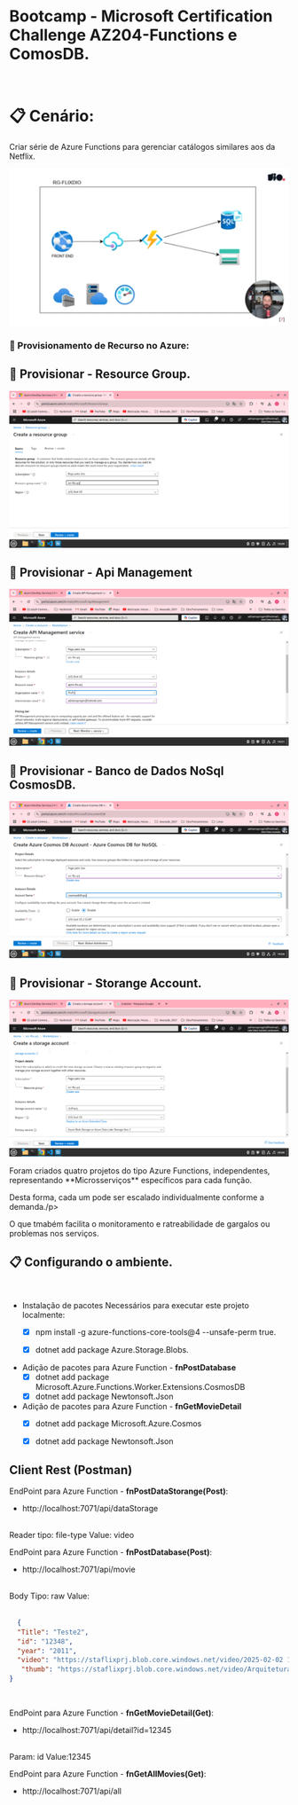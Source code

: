 # Bootcamp - Microsoft Certification Challenge AZ204-Functions e ComosDB.
<br>

 # 📋  **Cenário:**
Criar série de Azure Functions para gerenciar catálogos similares aos da Netflix.

![alt text](<imagens/Arquitetura do Projeto.png>)

### 🔨  Provisionamento de Recurso no Azure:

## 🎯 Provisionar - Resource Group.

![alt text](<imagens/1 passo criar um resource group.png>)

## 🎯 Provisionar - Api Management

![alt text](<imagens/2 passo criar uma Api Managent.png>)

## 🎯 Provisionar - Banco de Dados NoSql CosmosDB.

![alt text](<imagens/3 passo criar um cosmos db.png>)


## 🎯 Provisionar - Storange Account.

![alt text](<imagens/4 passo Storange Account.png>)


<p>Foram criados quatro projetos do tipo Azure Functions, independentes, representando **Microsserviços** específicos para cada função.⁣</p>
 <p>Desta forma, cada um pode ser escalado individualmente conforme a demanda.⁣/p>
 <p>O que tmabém facilita o monitoramento e ratreabilidade de gargalos ou problemas nos serviços.</>

 <br>

## 📋 Configurando o ambiente.

 <br>

* Instalação de pacotes Necessários para executar este projeto localmente:
   - [X] npm install -g azure-functions-core-tools@4 --unsafe-perm true.
   - [X] dotnet add package Azure.Storage.Blobs.


* Adição de pacotes para Azure Function - **fnPostDatabase**
   - [X] dotnet add package Microsoft.Azure.Functions.Worker.Extensions.CosmosDB
   - [X] dotnet add package Newtonsoft.Json

* Adição de pacotes para Azure Function -  **fnGetMovieDetail**
   - [X] dotnet add package Microsoft.Azure.Cosmos
   - [X] dotnet add package Newtonsoft.Json   


## Client Rest (Postman)

EndPoint para Azure Function - **fnPostDataStorange(Post)**:
   - http://localhost:7071/api/dataStorage
<br>
  Reader tipo: file-type    Value: video
<br>

EndPoint para Azure Function - **fnPostDatabase(Post)**:
   - http://localhost:7071/api/movie
<br>
  Body Tipo: raw   Value: 
  
```json

  {
  "Title": "Teste2",
  "id": "12348",
  "year": "2011",
  "video": "https://staflixprj.blob.core.windows.net/video/2025-02-02 18-00-42.mkv",
   "thumb": "https://staflixprj.blob.core.windows.net/video/Arquitetura do Projeto.png"
}

```

<br>

EndPoint para Azure Function - **fnGetMovieDetail(Get)**:
   - http://localhost:7071/api/detail?id=12345
<br>
   Param: id   Value:12345

<br>

EndPoint para Azure Function - **fnGetAllMovies(Get)**:
   - http://localhost:7071/api/all
  












